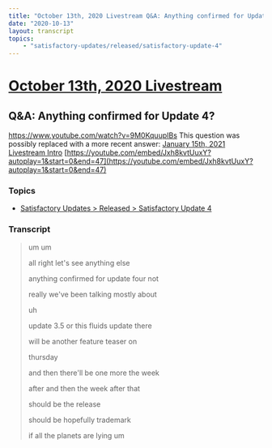 ```yaml
---
title: "October 13th, 2020 Livestream Q&A: Anything confirmed for Update 4?"
date: "2020-10-13"
layout: transcript
topics:
    - "satisfactory-updates/released/satisfactory-update-4"
---
```

# [October 13th, 2020 Livestream](../2020-10-13.md)
## Q&A: Anything confirmed for Update 4?
https://www.youtube.com/watch?v=9M0KquupIBs
This question was possibly replaced with a more recent answer: [January 15th, 2021 Livestream Intro](./yt-Jxh8kvtUuxY,,46.3463.md) [https://youtube.com/embed/Jxh8kvtUuxY?autoplay=1&start=0&end=47](https://youtube.com/embed/Jxh8kvtUuxY?autoplay=1&start=0&end=47)


### Topics
* [Satisfactory Updates > Released > Satisfactory Update 4](../topics/satisfactory-updates/released/satisfactory-update-4.md)

### Transcript

> um um
>
> all right let's see anything else
>
> anything confirmed for update four not
>
> really we've been talking mostly about
>
> uh
>
> update 3.5 or this fluids update there
>
> will be another feature teaser on
>
> thursday
>
> and then there'll be one more the week
>
> after and then the week after that
>
> should be the release
>
> should be hopefully trademark
>
> if all the planets are lying um
